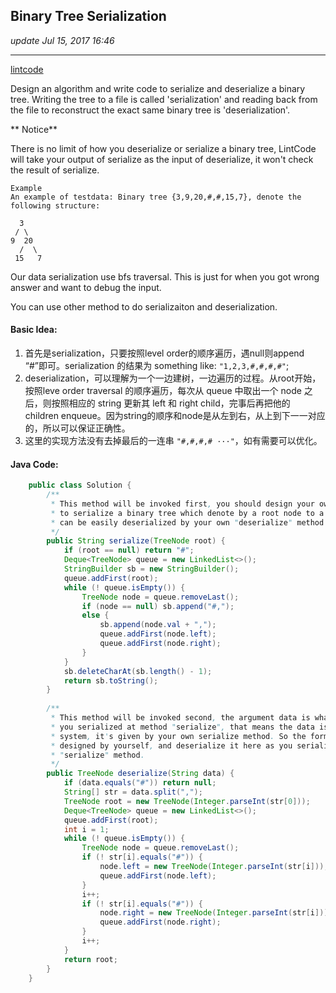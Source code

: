 ## Binary Tree Serialization
_update Jul 15, 2017 16:46_

---
[lintcode](http://www.lintcode.com/en/problem/binary-tree-serialization/#)

Design an algorithm and write code to serialize and deserialize a binary tree. Writing the tree to a file is called 'serialization' and reading back from the file to reconstruct the exact same binary tree is 'deserialization'.

** Notice**

There is no limit of how you deserialize or serialize a binary tree, LintCode will take your output of serialize as the input of deserialize, it won't check the result of serialize.

    Example
    An example of testdata: Binary tree {3,9,20,#,#,15,7}, denote the following structure:
    
      3
     / \
    9  20
      /  \
     15   7
Our data serialization use bfs traversal. This is just for when you got wrong answer and want to debug the input.

You can use other method to do serializaiton and deserialization.

#### Basic Idea:

1.  首先是serialization，只要按照level order的顺序遍历，遇null则append “#”即可。serialization 的结果为 something like: `"1,2,3,#,#,#,#"`;
2.  deserialization，可以理解为一个一边建树，一边遍历的过程。从root开始，按照leve order traversal 的顺序遍历，每次从 queue 中取出一个 node 之后，则按照相应的 string 更新其 left 和 right child，完事后再把他的 children enqueue。因为string的顺序和node是从左到右，从上到下一一对应的，所以可以保证正确性。
3.  这里的实现方法没有去掉最后的一连串 `"#,#,#,# ···"`，如有需要可以优化。
#### Java Code:
```java
    public class Solution {
        /**
         * This method will be invoked first, you should design your own algorithm 
         * to serialize a binary tree which denote by a root node to a string which
         * can be easily deserialized by your own "deserialize" method later.
         */
        public String serialize(TreeNode root) {
            if (root == null) return "#";
            Deque<TreeNode> queue = new LinkedList<>();
            StringBuilder sb = new StringBuilder();
            queue.addFirst(root);
            while (! queue.isEmpty()) {
                TreeNode node = queue.removeLast();
                if (node == null) sb.append("#,");
                else {
                    sb.append(node.val + ",");
                    queue.addFirst(node.left);
                    queue.addFirst(node.right);
                }
            }
            sb.deleteCharAt(sb.length() - 1);
            return sb.toString();
        }
    
        /**
         * This method will be invoked second, the argument data is what exactly
         * you serialized at method "serialize", that means the data is not given by
         * system, it's given by your own serialize method. So the format of data is
         * designed by yourself, and deserialize it here as you serialize it in 
         * "serialize" method.
         */
        public TreeNode deserialize(String data) {
            if (data.equals("#")) return null;
            String[] str = data.split(",");
            TreeNode root = new TreeNode(Integer.parseInt(str[0]));
            Deque<TreeNode> queue = new LinkedList<>();
            queue.addFirst(root);
            int i = 1;
            while (! queue.isEmpty()) {
                TreeNode node = queue.removeLast();
                if (! str[i].equals("#")) {
                    node.left = new TreeNode(Integer.parseInt(str[i]));
                    queue.addFirst(node.left);
                }
                i++;
                if (! str[i].equals("#")) {
                    node.right = new TreeNode(Integer.parseInt(str[i]));
                    queue.addFirst(node.right);
                }
                i++;
            }
            return root;
        }
    }
```